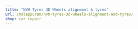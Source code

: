 ```yaml
---
title: "NVH Tyres 3D Wheels alignment & tyres"
url: /malappuram/nvh-tyres-3d-wheels-alignment-and-tyres/
shop: car repair
---
```

